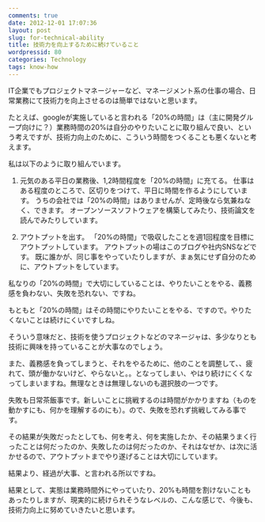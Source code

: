 ```yaml
---
comments: true
date: 2012-12-01 17:07:36
layout: post
slug: for-technical-ability
title: 技術力を向上するために続けていること
wordpressid: 80
categories: Technology
tags: know-how
---
```


IT企業でもプロジェクトマネージャーなど、マネージメント系の仕事の場合、日常業務にて技術力を向上させるのは簡単ではないと思います。

たとえば、googleが実施していると言われる「20%の時間」は（主に開発グループ向けに？）業務時間の20%は自分のやりたいことに取り組んで良い、という考えですが、技術力向上のために、こういう時間をつくることも悪くないと考えます。

私は以下のように取り組んでいます。

<!--more-->



	
  1. 元気のある平日の業務後、1,2時間程度を「20%の時間」に充てる。
仕事はある程度のところで、区切りをつけて、平日に時間を作るようにしています。
うちの会社では「20%の時間」はありませんが、定時後なら気兼ねなく、できます。
オープンソースソフトウェアを構築してみたり、技術論文を読んでみたりしています。

	
  2. アウトプットを出す。
「20%の時間」で吸収したことを週1回程度を目標にアウトプットしています。
アウトプットの場はこのブログや社内SNSなどです。
既に誰かが、同じ事をやっていたりしますが、まぁ気にせず自分のために、アウトプットをしています。


私なりの「20%の時間」で大切にしていることは、やりたいことをやる、義務感を負わない、失敗を恐れない、ですね。

もともと「20%の時間」はその時間にやりたいことをやる、ですので。やりたくないことは続けにくいですしね。

そういう意味だと、技術を使うプロジェクトなどのマネージャは、多少なりとも技術に興味を持っていることが大事なのでしょう。

また、義務感を負ってしまうと、それをやるために、他のことを調整して、、疲れて、頭が働かないけど、やらないと。。となってしまい、やはり続けにくくなってしまいますね。無理なときは無理しないのも選択肢の一つです。

失敗も日常茶飯事です。新しいことに挑戦するのは時間がかかりますね（ものを動かすにも、何かを理解するのにも）。ので、失敗を恐れず挑戦してみる事です。

その結果が失敗だったとしても、何を考え、何を実施したか、その結果うまく行ったことは何だったのか、失敗したのは何だったのか、それはなぜか、は次に活かせるので、アウトプットまでやり遂げることは大切にしています。

結果より、経過が大事、と言われる所以ですね。

結果として、実態は業務時間外にやっていたり、20%も時間を割けないこともあったりしますが、現実的に続けられそうなレベルの、こんな感じで、今後も、技術力向上に努めていきたいと思います。
